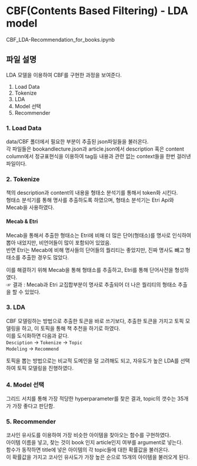 # CBF(Contents Based Filtering) - LDA model
CBF_LDA-Recommendation_for_books.ipynb
## 파일 설명
LDA 모델을 이용하여 CBF를 구현한 과정을 보여준다.
1. Load Data
2. Tokenize
3. LDA
4. Model 선택
5. Recommender

### 1. Load Data
data/CBF 폴더에서 필요한 부분이 추출된 json파일들을 불러온다.  
각 파일들은 bookandlecture.json과 article.json에서 description 혹은 content column에서 정규표현식을 이용하여 tag등 내용과 관련 없는 context들을 한번 걸러낸 파일이다.

### 2. Tokenize
책의 description과 content의 내용을 형태소 분석기를 통해서 token화 시킨다.  
형태소 분석기를 통해 명사를 추출하도록 하였으며, 형태소 분석기는 Etri Api와 Mecab을 사용하였다.

#### Mecab & Etri
Mecab을 통해서 추출한 형태소는 Etri에 비해 더 많은 단어(형태소)를 명사로 인식하여 뽑아 내었지만, 비언어들이 많이 포함되어 있었음.  
반면 Etri는 Mecab에 비해 명사들의 단어들의 퀄리티는 좋았지만, 진짜 명사도 뺴고 형태소를 추출한 경우도 많았다.

이를 해결하기 위해 Mecab을 통해 형태소를 추출하고, Etri를 통해 단어사전을 형성하였다.  
☞ 결과 : Mecab과 Etri 교집합부분이 명사로 추출되어 더 나은 퀄리티의 형태소 추출을 할 수 있었다.

### 3. LDA
CBF 모델링하는 방법으로 추출한 토큰을 바로 쓰기보다, 추출한 토큰을 가지고 토픽 모델링을 하고, 이 토픽을 통해 책 추천을 하기로 하였다.  
이를 도식화하면 다음과 같다.  
<code>Desciption</code> → <code>Tokenize</code> → <code>Topic Modeling</code> → <code>Recommend</code>

토픽을 뽑는 방법으로는 비교적 도메인을 덜 고려해도 되고, 자유도가 높은 LDA를 선택하여 토픽 모델링을 진행하였다.

### 4. Model 선택
그리드 서치를 통해 가장 적당한 hyperparameter를 찾은 결과, topic의 갯수는 35개가 가장 좋다고 판단함.

### 5. Recommender
코사인 유사도를 이용하여 가장 비슷한 아이템을 찾아오는 함수를 구현하였다.  
아이템 이름을 넣고, 찾는 것이 book 인지 article인지 여부를 argument로 넣는다.  
함수가 동작하면 title에 넣은 아이템의 각 topic들에 대한 확률값을 불러온다.  
이 확률값을 가지고 코사인 유사도가 가장 높은 순으로 15개의 아이템을 불러오게 된다.

